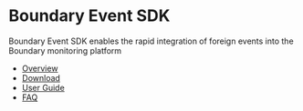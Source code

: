 Boundary Event SDK
==================

Boundary Event SDK enables the rapid integration of foreign events into the Boundary monitoring platform

* [Overview](overview.html)
* [Download](downloads/download.html)
* [User Guide](user_guide.html)
* [FAQ](FAQ.html)
